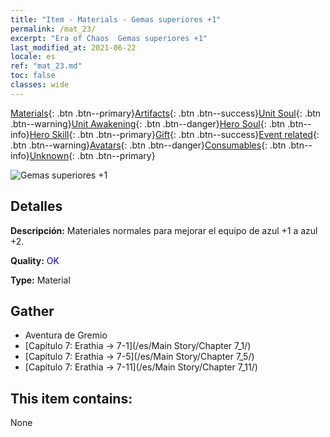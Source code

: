 ```yaml
---
title: "Item - Materials - Gemas superiores +1"
permalink: /mat_23/
excerpt: "Era of Chaos  Gemas superiores +1"
last_modified_at: 2021-06-22
locale: es
ref: "mat_23.md"
toc: false
classes: wide
---
```

 [Materials](/ItemsES/){: .btn .btn--primary}[Artifacts](/ItemsES/Artifacts/){: .btn .btn--success}[Unit Soul](/ItemsES/UnitSoul/){: .btn .btn--warning}[Unit Awakening](/ItemsES/UnitAwakening/){: .btn .btn--danger}[Hero Soul](/ItemsES/HeroSoul/){: .btn .btn--info}[Hero Skill](/ItemsES/HeroSkill/){: .btn .btn--primary}[Gift](/ItemsES/Gift/){: .btn .btn--success}[Event related](/ItemsES/Events/){: .btn .btn--warning}[Avatars](/ItemsES/Avatars/){: .btn .btn--danger}[Consumables](/ItemsES/Consumables/){: .btn .btn--info}[Unknown](/ItemsES/Unknown/){: .btn .btn--primary}

 ![Gemas superiores +1](/images/t/i_cailiao_baoshi1.png)

## Detalles
 **Descripción:** Materiales normales para mejorar el equipo de azul +1 a azul +2.

 **Quality:** <span style="color: #0000CD">OK</span>

 **Type:** Material

## Gather

*    Aventura de Gremio 
*    [Capítulo 7: Erathia -> 7-1](/es/Main Story/Chapter 7_1/) 
*    [Capítulo 7: Erathia -> 7-5](/es/Main Story/Chapter 7_5/) 
*    [Capítulo 7: Erathia -> 7-11](/es/Main Story/Chapter 7_11/) 

## This item contains:

  None

